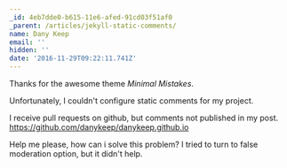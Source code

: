 ```yaml
---
_id: 4eb7dde0-b615-11e6-afed-91cd03f51af0
_parent: /articles/jekyll-static-comments/
name: Dany Keep
email: ''
hidden: ''
date: '2016-11-29T09:22:11.741Z'
---
```


Thanks for the awesome theme _Minimal Mistakes_.

Unfortunately, I couldn't configure static comments for my project.

I receive pull requests on github, but comments not published in my post.
https://github.com/danykeep/danykeep.github.io

Help me please, how can i solve this problem? I tried to turn to false
moderation option, but it didn't help.
